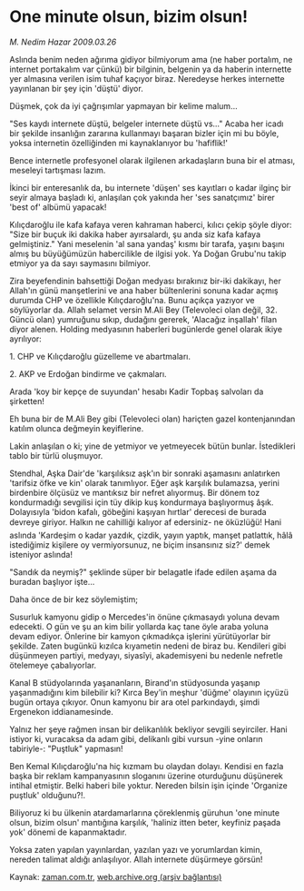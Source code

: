 # One minute  olsun, bizim olsun!

*M. Nedim Hazar 2009.03.26*

<tr><td class="metin" colspan="2" style="padding-top: 20px; padding-left: 5px; padding-right: 10px;">Aslında benim neden ağırıma gidiyor bilmiyorum ama (ne haber portalım, ne internet portakalım var çünkü) bir bilginin, belgenin ya da haberin internette yer almasına verilen isim tuhaf kaçıyor biraz. Neredeyse herkes internette yayınlanan bir şey için 'düştü' diyor.</td></tr><tr><td class="metin" colspan="2" style="padding-top: 20px; padding-left: 5px; padding-right: 10px;"><p>Düşmek, çok da iyi çağrışımlar yapmayan bir kelime malum...
<p>"Ses kaydı internete düştü, belgeler internete düştü vs..." Acaba her icadı bir şekilde insanlığın zararına kullanmayı başaran bizler için mi bu böyle, yoksa internetin özelliğinden mi kaynaklanıyor bu 'hafiflik!'
<p>Bence internetle profesyonel olarak ilgilenen arkadaşların buna bir el atması, meseleyi tartışması lazım.
<p>İkinci bir enteresanlık da, bu internete 'düşen' ses kayıtları o kadar ilginç bir seyir almaya başladı ki, anlaşılan çok yakında her 'ses sanatçımız' birer 'best of' albümü yapacak!
<p>Kılıçdaroğlu ile kafa kafaya veren kahraman haberci, kılıcı çekip şöyle diyor: "Size bir buçuk iki dakika haber ayırsalardı, şu anda siz kafa kafaya gelmiştiniz." Yani meselenin 'al sana yandaş' kısmı bir tarafa, yaşını başını almış bu büyüğümüzün habercilikle de ilgisi yok. Ya Doğan Grubu'nu takip etmiyor ya da sayı saymasını bilmiyor.
<p>Zira beyefendinin bahsettiği Doğan medyası bırakınız bir-iki dakikayı, her Allah'ın günü manşetlerini ve ana haber bültenlerini sonuna kadar açmış durumda CHP ve özellikle Kılıçdaroğlu'na. Bunu açıkça yazıyor ve söylüyorlar da. Allah selamet versin M.Ali Bey (Televoleci olan değil, 32. Güncü olan) yumruğunu sıkıp, dudağını gererek, 'Alacağız inşallah' filan diyor alenen. Holding medyasının haberleri bugünlerde genel olarak ikiye ayrılıyor:
<p>1. CHP ve Kılıçdaroğlu güzelleme ve abartmaları.
<p>2. AKP ve Erdoğan bindirme ve çakmaları.
<p>Arada 'koy bir kepçe de suyundan' hesabı Kadir Topbaş salvoları da şirketten!
<p>Eh buna bir de M.Ali Bey gibi (Televoleci olan) hariçten gazel kontenjanından katılım olunca değmeyin keyiflerine.
<p>Lakin anlaşılan o ki; yine de yetmiyor ve yetmeyecek bütün bunlar. İstedikleri tablo bir türlü oluşmuyor.
<p>Stendhal, Aşka Dair'de 'karşılıksız aşk'ın bir sonraki aşamasını anlatırken 'tarifsiz öfke ve kin' olarak tanımlıyor. Eğer aşk karşılık bulamazsa, yerini birdenbire ölçüsüz ve mantıksız bir nefret alıyormuş. Bir dönem toz kondurmadığı sevgilisi için tüy dikip kuş kondurmaya başlıyormuş âşık. Dolayısıyla 'bidon kafalı, göbeğini kaşıyan hırtlar' derecesi de burada devreye giriyor. Halkın ne cahilliği kalıyor af edersiniz- ne öküzlüğü! Hani aslında 'Kardeşim o kadar yazdık, çizdik, yayın yaptık, manşet patlattık, hâlâ istediğimiz kişilere oy vermiyorsunuz, ne biçim insansınız siz?' demek isteniyor aslında!
<p>"Sandık da neymiş?" şeklinde süper bir belagatle ifade edilen aşama da buradan başlıyor işte...
<p>Daha önce de bir kez söylemiştim;
<p>Susurluk kamyonu gidip o Mercedes'in önüne çıkmasaydı yoluna devam edecekti. O gün ve şu an kim bilir yollarda kaç tane öyle araba yoluna devam ediyor. Önlerine bir kamyon çıkmadıkça işlerini yürütüyorlar bir şekilde. Zaten bugünkü kızılca kıyametin nedeni de biraz bu. Kendileri gibi düşünmeyen partiyi, medyayı, siyasîyi, akademisyeni bu nedenle nefretle ötelemeye çabalıyorlar.
<p>Kanal B stüdyolarında yaşananların, Birand'ın stüdyosunda yaşanıp yaşanmadığını kim bilebilir ki? Kırca Bey'in meşhur 'düğme' olayının içyüzü bugün ortaya çıkıyor. Onun kamyonu bir ara otel parkındaydı, şimdi Ergenekon iddianamesinde.
<p>Yalnız her şeye rağmen insan bir delikanlılık bekliyor sevgili seyirciler. Hani istiyor ki, vuracaksa da adam gibi, delikanlı gibi vursun -yine onların tabiriyle-: "Puştluk" yapmasın!
<p>Ben Kemal Kılıçdaroğlu'na hiç kızmam bu olaydan dolayı. Kendisi en fazla başka bir reklam kampanyasının sloganını üzerine oturduğunu düşünerek intihal etmiştir. Belki haberi bile yoktur. Nereden bilsin işin içinde 'Organize puştluk' olduğunu?!.
<p>Biliyoruz ki bu ülkenin atardamarlarına çöreklenmiş güruhun 'one minute olsun, bizim olsun' mantığına karşılık, 'haliniz itten beter, keyfiniz paşada yok' dönemi de kapanmaktadır.
<p>Yoksa zaten yapılan yayınlardan, yazılan yazı ve yorumlardan kimin, nereden talimat aldığı anlaşılıyor. Allah internete düşürmeye görsün!<br/></p></p></p></p></p></p></p></p></p></p></p></p></p></p></p></p></p></p></p></p></td></tr>

Kaynak: [zaman.com.tr](http://zaman.com.tr/yazar.do?yazino=830040), [web.archive.org (arşiv bağlantısı)](http://web.archive.org/web/20090328232525/http://www.zaman.com.tr:80/yazar.do?yazino=830040)
